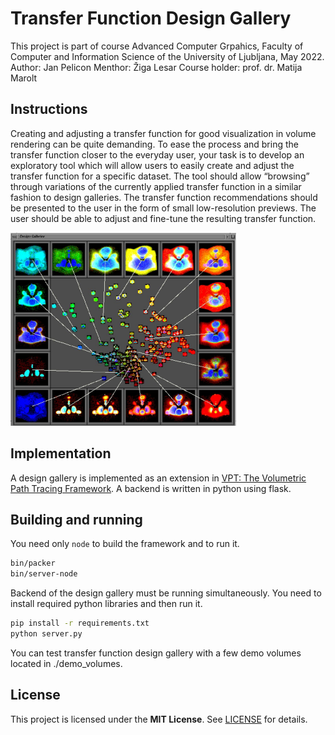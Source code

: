 # Transfer Function Design Gallery

This project is part of course Advanced Computer Grpahics, Faculty of Computer and Information Science of the University of Ljubljana, May 2022.
Author: Jan Pelicon
Menthor: Žiga Lesar
Course holder: prof. dr. Matija Marolt

## Instructions

Creating and adjusting a transfer function for good visualization in volume rendering can be quite demanding. To
ease the process and bring the transfer function closer to the everyday user, your task is to develop an exploratory
tool which will allow users to easily create and adjust the transfer function for a specific dataset. The tool should
allow “browsing” through variations of the currently applied transfer function in a similar fashion to design galleries. 
The transfer function recommendations should be presented to the user in the form of small low-resolution
previews. The user should be able to adjust and fine-tune the resulting transfer function.

![Design Galleries: A General Approach to Setting Parameters for Computer Graphics and Animation, January 1997](./resources/design_gallery.PNG "Design gallery")

## Implementation

A design gallery is implemented as an extension in [VPT: The Volumetric Path Tracing Framework](https://github.com/terier/vpt). A backend is written in python using flask.

## Building and running

You need only `node` to build the framework and to run it.

```bash
bin/packer
bin/server-node
```

Backend of the design gallery must be running simultaneously. You need to install required python libraries and then run it. 

```bash
pip install -r requirements.txt
python server.py
```

You can test transfer function design gallery with a few demo volumes located in ./demo_volumes.

## License

This project is licensed under the **MIT License**.
See [LICENSE](LICENSE) for details.